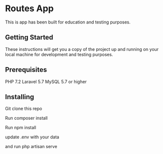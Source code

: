 <h1>Routes App</h1>

This is app has been built for education and testing purposes.

<h2>Getting Started</h2>

These instructions will get you a copy of the project up and running on your local machine for development and testing purposes.

## Prerequisites

PHP 7.2
Laravel 5.7
MySQL 5.7 or higher

## Installing

Git clone this repo

Run composer install

Run npm install

update .env with your data

and run php artisan serve